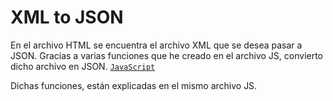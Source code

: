 # XML to JSON

En el archivo HTML se encuentra el archivo XML que se desea pasar a JSON. Gracias a varias funciones que he creado en el archivo JS, convierto dicho archivo en JSON. [`JavaScript`](https://github.com/moraalees/XMLtoJSON/blob/main/index.js)

 Dichas funciones, están explicadas en el mismo archivo JS.
